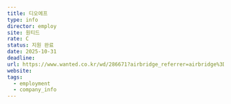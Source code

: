 ```yaml
---
title: 디오에프
type: info
director: employ
site: 원티드
rate: C
status: 지원 완료
date: 2025-10-31
deadline:
url: https://www.wanted.co.kr/wd/286671?airbridge_referrer=airbridge%3Dtrue%26client_id%3D20e1ea72-aeb4-499b-8b99-b7a15b590396%26event_uuid%3Daee86a97-4836-41fb-8f7c-f21c9bf3f76d%26referrer_timestamp%3D1761883553164%26channel%3Dkakao_crm%26campaign%3Drecruit_recommend_position%26tracking_template_id%3Df696bedacb545b137dc5ef8a021368d2%26sub_id%3Dalimtalk%26og_tag_id%3D49341880%26routing_short_id%3D3bvdhl%26job.id%3D286671%26ad_type%3Dclick&utm_source=kakao_crm&utm_campaign=recruit_recommend_position&utm_medium=alimtalk&campaign=recruit_recommend_position&job.id=286671&og_tag_id=49341880&routing_short_id=3bvdhl&sub_id=alimtalk&tracking_template_id=f696bedacb545b137dc5ef8a021368d2&ad_type=click
website:
tags:
  - employment
  - company_info
---
```







